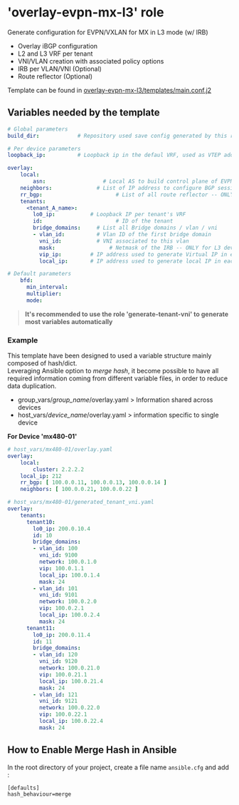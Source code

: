 
# 'overlay-evpn-mx-l3' role
Generate configuration for EVPN/VXLAN for MX in L3 mode (w/ IRB)
 - Overlay iBGP configuration
 - L2 and L3 VRF per tenant
 - VNI/VLAN creation with associated policy options
 - IRB per VLAN/VNI (Optional)
 - Route reflector (Optional)

Template can be found in [overlay-evpn-mx-l3/templates/main.conf.j2](templates/main.conf.j2)

## Variables needed by the template

```yaml
# Global parameters
build_dir:            # Repository used save config generated by this role

# Per device parameters
loopback_ip:          # Loopback ip in the defaul VRF, used as VTEP address

overlay:
    local:
        asn: 				  # Local AS to build control plane of EVPN
    neighbors: 				# List of IP address to configure BGP sessions. Must be RR if you are on leaves and must be leaves if you are on MXs. In any case, it must be loopback of devices
    rr_bgp: 				      # List of all route reflector -- ONLY for MXs / not supported for leaves
    tenants:
      <tenant_A_name>:
        lo0_ip:           # Loopback IP per tenant's VRF
        id: 				      # ID of the tenant
        bridge_domains:		# List all Bridge domains / vlan / vni
        - vlan_id: 		    # Vlan ID of the first bridge domain
          vni_id: 		    # VNI associated to this vlan
          mask: 			    # Netmask of the IRB -- ONLY for L3 devices
          vip_ip:         # IP address used to generate Virtual IP in each VNI -- ONLY for L3 devices
          local_ip:       # IP address used to generate local IP in each VNI -- ONLY for L3 devices

# Default parameters
    bfd:
      min_interval:
      multiplier:
      mode:
```

> **It's recommended to use the role 'generate-tenant-vni' to generate most variables automatically**

### Example

This template have been designed to used a variable structure mainly composed of hash/dict.  
Leveraging Ansible option to *merge hash*, it become possible to have all required information coming from different variable files, in order to reduce data duplication.

- group_vars/*group_name*/overlay.yaml   > Information shared across devices
- host_vars/*device_name*/overlay.yaml   > information specific to single device



**For Device 'mx480-01'**
```yaml
# host_vars/mx480-01/overlay.yaml
overlay:
    local:
        cluster: 2.2.2.2
    local_ip: 212
    rr_bgp: [ 100.0.0.11, 100.0.0.13, 100.0.0.14 ]
    neighbors: [ 100.0.0.21, 100.0.0.22 ]
```

```yaml
# host_vars/mx480-01/generated_tenant_vni.yaml
overlay:
    tenants:
      tenant10:
        lo0_ip: 200.0.10.4
        id: 10
        bridge_domains:
        - vlan_id: 100
          vni_id: 9100
          network: 100.0.1.0
          vip: 100.0.1.1
          local_ip: 100.0.1.4
          mask: 24
        - vlan_id: 101
          vni_id: 9101
          network: 100.0.2.0
          vip: 100.0.2.1
          local_ip: 100.0.2.4
          mask: 24
      tenant11:
        lo0_ip: 200.0.11.4
        id: 11
        bridge_domains:
        - vlan_id: 120
          vni_id: 9120
          network: 100.0.21.0
          vip: 100.0.21.1
          local_ip: 100.0.21.4
          mask: 24
        - vlan_id: 121
          vni_id: 9121
          network: 100.0.22.0
          vip: 100.0.22.1
          local_ip: 100.0.22.4
          mask: 24
```

## How to Enable Merge Hash in Ansible

In the root directory of your project, create a file name ```ansible.cfg``` and add :
```
[defaults]
hash_behaviour=merge
```
